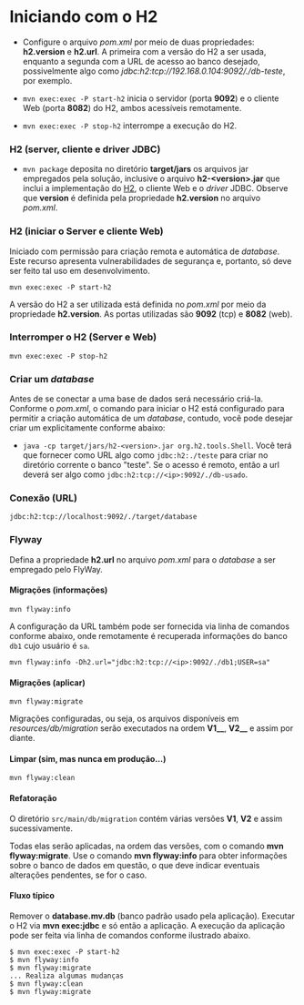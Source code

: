 # Iniciando com o H2
- Configure o arquivo _pom.xml_ por meio de duas propriedades: **h2.version** e **h2.url**. A primeira com a versão do H2 a ser usada, enquanto a segunda com a URL de acesso ao 
banco desejado, possivelmente algo como _jdbc:h2:tcp://192.168.0.104:9092/./db-teste_, por exemplo.

- `mvn exec:exec -P start-h2` inicia o servidor (porta **9092**) e o cliente Web (porta **8082**) do H2, ambos acessíveis remotamente.

- `mvn exec:exec -P stop-h2` interrompe a execução do H2.

### H2 (server, cliente e driver JDBC)

- `mvn package` deposita no diretório **target/jars** 
os arquivos jar empregados pela solução, inclusive o arquivo **h2-&lt;version&gt;.jar** que inclui a implementação do [H2](http://www.h2database.com), o cliente Web e o _driver_ JDBC.
Observe que **version** é definida pela propriedade **h2.version** no arquivo _pom.xml_. 


### H2 (iniciar o Server e cliente Web)
Iniciado com permissão para criação remota e automática de _database_. Este recurso apresenta vulnerabilidades de segurança e, portanto, só deve ser feito tal uso em desenvolvimento.
 
```
mvn exec:exec -P start-h2
```
 
A versão do H2 a ser utilizada está definida no _pom.xml_ por meio da propriedade **h2.version**. As portas utilizadas são **9092** (tcp) e **8082** (web).

### Interromper o H2 (Server e Web)
 
```
mvn exec:exec -P stop-h2
```

### Criar um _database_
Antes de se conectar a uma base de dados será necessário criá-la. Conforme 
o _pom.xml_, o comando para iniciar o H2 está configurado para permitir a criação automática
de um _database_, contudo, você pode desejar criar um explicitamente conforme abaixo:
 
 - `java -cp target/jars/h2-<version>.jar org.h2.tools.Shell`. Você terá que
  fornecer como URL algo como `jdbc:h2:./teste` para criar no diretório
   corrente o banco "teste". Se o acesso é remoto, então a url deverá ser algo como
   `jdbc:h2:tcp://<ip>:9092/./db-usado`.
   

### Conexão (URL)
```
jdbc:h2:tcp://localhost:9092/./target/database
```
   
### Flyway
Defina a propriedade **h2.url** no arquivo _pom.xml_ para o _database_ a ser
empregado pelo FlyWay. 

#### Migrações (informações)

```
mvn flyway:info
```

A configuração da URL também pode ser fornecida via linha de comandos conforme abaixo, onde remotamente é recuperada informações do banco `db1` cujo usuário é `sa`. 

```mvn flyway:info -Dh2.url="jdbc:h2:tcp://<ip>:9092/./db1;USER=sa"```

#### Migrações (aplicar)

```
mvn flyway:migrate
```

Migrações configuradas, ou seja, os arquivos disponíveis em 
_resources/db/migration_ serão executados na ordem **V1__**, **V2__** e 
assim por diante.

#### Limpar (sim, mas nunca em produção...)

```
mvn flyway:clean
```

#### Refatoração

O diretório `src/main/db/migration` contém várias versões **V1**, 
**V2** e assim sucessivamente. 

Todas elas serão aplicadas, na ordem das versões, com o comando
**mvn flyway:migrate**. Use o comando **mvn flyway:info** para obter
informações sobre o banco de dados em questão, o que deve indicar
eventuais alterações pendentes, se for o caso.


#### Fluxo típico
Remover o **database.mv.db** (banco padrão usado pela aplicação). Executar o
H2 via **mvn exec:jdbc** e só então a aplicação. A execução da aplicação pode ser
feita via linha de comandos conforme ilustrado abaixo.

```
$ mvn exec:exec -P start-h2
$ mvn flyway:info
$ mvn flyway:migrate
... Realiza algumas mudanças 
$ mvn flyway:clean
$ mvn flyway:migrate
```

